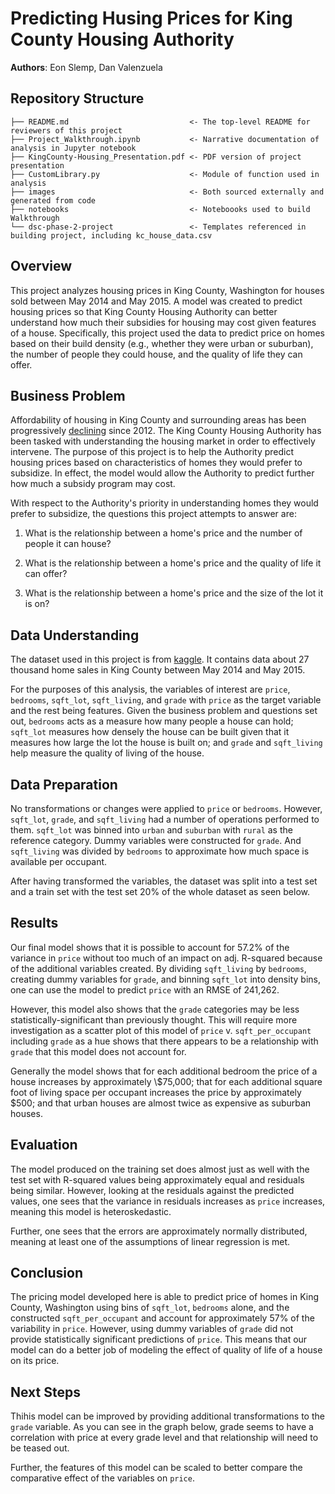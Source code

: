# Predicting Husing Prices for King County Housing Authority
**Authors**: Eon Slemp, Dan Valenzuela

## Repository Structure

```
├── README.md                           <- The top-level README for reviewers of this project
├── Project_Walkthrough.ipynb           <- Narrative documentation of analysis in Jupyter notebook
├── KingCounty-Housing_Presentation.pdf <- PDF version of project presentation
├── CustomLibrary.py                    <- Module of function used in analysis
├── images                              <- Both sourced externally and generated from code
├── notebooks                           <- Noteboooks used to build Walkthrough
└── dsc-phase-2-project                 <- Templates referenced in building project, including kc_house_data.csv
```


## Overview

This project analyzes housing prices in King County, Washington for houses sold between May 2014 and May 2015. A model was created to predict housing prices so that King County Housing Authority can better understand how much their subsidies for housing may cost given features of a house. Specifically, this project used the data to predict price on homes based on their build density (e.g., whether they were urban or suburban), the number of people they could house, and the quality of life they can offer.


## Business Problem

Affordability of housing in King County and surrounding areas has been progressively [declining](https://www.huduser.gov/portal/publications/pdf/SeattleWA-CHMA-19.pdf) since 2012. The King County Housing Authority has been tasked with understanding the housing market in order to effectively intervene. The purpose of this project is to help the Authority predict housing prices based on characteristics of homes they would prefer to subsidize. In effect, the model would allow the Authority to predict further how much a subsidy program may cost. 

With respect to the Authority's priority in understanding homes they would prefer to subsidize, the questions this project attempts to answer are:

  1. What is the relationship between a home's price and the number of people it can house?

  2. What is the relationship between a home's price and the quality of life it can offer?
  
  3. What is the relationship between a home's price and the size of the lot it is on?

## Data Understanding

The dataset used in this project is from [kaggle](https://www.kaggle.com/harlfoxem/housesalesprediction). It contains data about 27 thousand home sales in King County between May 2014 and May 2015.

For the purposes of this analysis, the variables of interest are `price`, `bedrooms`, `sqft_lot`, `sqft_living`, and `grade` with `price` as the target variable and the rest being features. Given the business problem and questions set out, `bedrooms` acts as a measure how many people a house can hold; `sqft_lot` measures how densely the house can be built given that it measures how large the lot the house is built on; and `grade` and `sqft_living` help measure the quality of living of the house.

## Data Preparation

No transformations or changes were applied to `price` or `bedrooms`. However, `sqft_lot`, `grade`, and `sqft_living` had a number of operations performed to them. `sqft_lot` was binned into `urban` and `suburban` with `rural` as the reference category. Dummy variables were constructed for `grade`. And `sqft_living` was divided by `bedrooms` to approximate how much space is available per occupant.

After having transformed the variables, the dataset was split into a test set and a train set with the test set 20% of the whole dataset as seen below.

## Results
Our final model shows that it is possible to account for 57.2\% of the variance in `price` without too much of an impact on adj. R-squared because of the additional variables created. By dividing `sqft_living` by `bedrooms`, creating dummy variables for `grade`, and binning `sqft_lot` into density bins, one can use the model to predict `price` with an RMSE of 241,262.

However, this model also shows that the `grade` categories may be less statistically-significant than previously thought. This will require more investigation as a scatter plot of this model of `price` v. `sqft_per_occupant` including `grade` as a hue shows that there appears to be a relationship with `grade` that this model does not account for.

Generally the model shows that for each additional bedroom the price of a house increases by approximately \\$75,000; that for each additional square foot of living space per occupant increases the price by approximately $500; and that urban houses are almost twice as expensive as suburban houses.

## Evaluation
The model produced on the training set does almost just as well with the test set with R-squared values being approximately equal and residuals being similar. However, looking at the residuals against the predicted values, one sees that the variance in residuals increases as `price` increases, meaning this model is heteroskedastic. 

Further, one sees that the errors are approximately normally distributed, meaning at least one of the assumptions of linear regression is met.

    
## Conclusion
The pricing model developed here is able to predict price of homes in King County, Washington using bins of `sqft_lot`, `bedrooms` alone, and the constructed `sqft_per_occupant` and account for approximately 57\% of the variability in `price`. However, using dummy variables of `grade` did not provide statistically significant predictions of `price`. This means that our model can do a better job of modeling the effect of quality of life of a house on its price. 

## Next Steps
Thihis model can be improved by providing additional transformations to the `grade` variable. As you can see in the graph below, grade seems to have a correlation with price at every  grade level and that relationship will need to be teased out.

Further, the features of this model can be scaled to better compare the comparative effect of the variables on `price`. 

